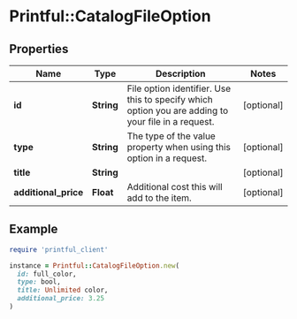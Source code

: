 # Printful::CatalogFileOption

## Properties

| Name | Type | Description | Notes |
| ---- | ---- | ----------- | ----- |
| **id** | **String** | File option identifier. Use this to specify which option you are adding to your file in a request. | [optional] |
| **type** | **String** | The type of the value property when using this option in a request. | [optional] |
| **title** | **String** |  | [optional] |
| **additional_price** | **Float** | Additional cost this will add to the item. | [optional] |

## Example

```ruby
require 'printful_client'

instance = Printful::CatalogFileOption.new(
  id: full_color,
  type: bool,
  title: Unlimited color,
  additional_price: 3.25
)
```

